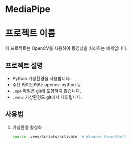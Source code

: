 # MediaPipe
# 프로젝트 이름

이 프로젝트는 OpenCV를 사용하여 동영상을 처리하는 예제입니다.

## 프로젝트 설명

- Python 가상환경을 사용합니다.
- 주요 라이브러리: opencv-python 등
- `.mp4` 파일은 git에 포함하지 않습니다.
- `.venv` 가상환경도 git에서 제외됩니다.

## 사용법

1. 가상환경 활성화
   ```bash
   source .venv/Scripts/activate  # Windows PowerShell
